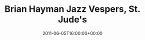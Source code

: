 ---
templateKey: event
guid: 0896234a-6eab-11ea-99c5-002590d1d1b0
date: 2011-06-05T16:00:00+00:00
eventTime: '4pm'
title: "Brian Hayman Jazz Vespers, St. Jude's"
artist: Brian Hayman Jazz Vespers
city: Oakville
venue: St. Jude's
group: Tim Shia
guests: Kevin Barrett, Chris Banks, Allison Young
---
